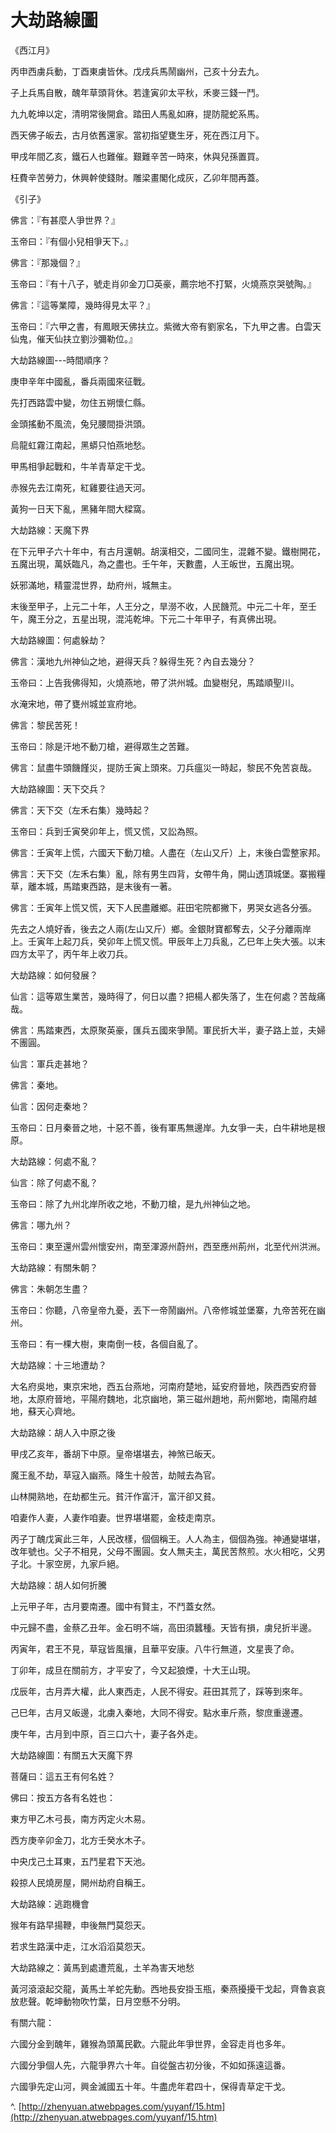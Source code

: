 # 大劫路線圖

《西江月》

丙申西虜兵動，丁酉東虜皆休。戊戌兵馬鬧幽州，己亥十分去九。

子上兵馬自散，醜年草頭背休。若逢寅卯太平秋，禾麥三錢一鬥。

九九乾坤以定，清明常後開倉。踏田人馬亂如麻，提防龍蛇系馬。

西天佛子皈去，古月依舊還家。當初指望甕生牙，死在西江月下。

甲戌年間乙亥，鐵石人也難催。艱難辛苦一時來，休與兒孫置買。

枉費辛苦勞力，休興幹使錢財。雕梁畫閣化成灰，乙卯年間再蓋。

《引子》

佛言：『有甚麼人爭世界？』

玉帝曰：『有個小兒相爭天下。』

佛言：『那幾個？』

玉帝曰：『有十八子，號走肖卯金刀□英豪，薦宗地不打緊，火燒燕京哭號陶。』

佛言：『這等業障，幾時得見太平？』

玉帝曰：『六甲之書，有鳳眼天佛扶立。紫微大帝有劉家名，下九甲之書。白雲天仙鬼，催天仙扶立劉沙彌勒位。』

大劫路線圖---時間順序？

庚申辛年中國亂，番兵兩國來征戰。

先打西路雲中變，勿住五朔懷仁縣。

金頭搖動不風流，兔兒腰間掛洪頭。

烏龍虹霧江南起，黑蟒只怕燕地愁。

甲馬相爭起戰和，牛羊青草定干戈。

赤猴先去江南死，紅雞要往過天河。

黃狗一日天下亂，黑豬年間大樑窩。

大劫路線：天魔下界

在下元甲子六十年中，有古月還朝。胡漢相交，二國同生，混雜不變。鐵樹開花，五魔出現，萬妖臨凡，為之盡也。壬午年，天數盡，人王皈世，五魔出現。

妖邪滿地，精靈混世界，劫府州，城無主。

末後至甲子，上元二十年，人王分之，旱澇不收，人民饑荒。中元二十年，至壬午，魔王分之，五星出現，混沌乾坤。下元二十年甲子，有真佛出現。

大劫路線圖：何處躲劫？

佛言：漢地九州神仙之地，避得天兵？躲得生死？內自去幾分？

玉帝曰：上告我佛得知，火燒燕地，帶了洪州城。血變樹兒，馬踏順聖川。

水淹宋地，帶了甕州城並宣府地。

佛言：黎民苦死！

玉帝曰：除是汗地不動刀槍，避得眾生之苦難。

佛言：鼠盡牛頭饑饉災，提防壬寅上頭來。刀兵瘟災一時起，黎民不免苦哀哉。

大劫路線圖：天下交兵？

佛言：天下交（左禾右集）幾時起？

玉帝曰：兵到壬寅癸卯年上，慌又慌，又訟為照。

佛言：壬寅年上慌，六國天下動刀槍。人盡在（左山又斤）上，末後白雲整家邦。

佛言：天下交（左禾右集）亂，除有男生四背，女帶牛角，開山透頂城堡。寨搬糧草，離本城，馬踏東西路，是末後有一著。

佛言：壬寅年上慌又慌，天下人民盡離鄉。莊田宅院都撇下，男哭女逃各分張。

先去之人燒好香，後去之人兩(左山又斤）鄉。金銀財寶都奪去，父子分離兩岸上。壬寅年上起刀兵，癸卯年上慌又慌。甲辰年上刀兵亂，乙巳年上失大張。以末四方太平了，丙午年上收刀兵。

大劫路線：如何發展？

仙言：這等眾生業苦，幾時得了，何日以盡？把楊人都失落了，生在何處？苦哉痛哉。

佛言：馬踏東西，太原聚英豪，匯兵五國來爭鬧。軍民折大半，妻子路上並，夫婦不團圓。

仙言：軍兵走甚地？

佛言：秦地。

仙言：因何走秦地？

玉帝曰：日月秦晉之地，十惡不善，後有軍馬無邊岸。九女爭一夫，白牛耕地是根原。

大劫路線：何處不亂？

仙言：除了何處不亂？

玉帝曰：除了九州北岸所收之地，不動刀槍，是九州神仙之地。

佛言：哪九州？

玉帝曰：東至還州雲州懷安州，南至渾源州蔚州，西至應州荊州，北至代州洪洲。

大劫路線：有關朱朝？

佛言：朱朝怎生盡？

玉帝曰：你聽，八帝皇帝九憂，丟下一帝鬧幽州。八帝修城並堡寨，九帝苦死在幽州。

玉帝曰：有一棵大樹，東南倒一枝，各個自亂了。

大劫路線：十三地遭劫？

大名府吳地，東京宋地，西五台燕地，河南府楚地，延安府晉地，陝西西安府晉地，太原府晉地，平陽府魏地，北京幽地，第三磁州趙地，荊州鄭地，南陽府越地，蘇天心齊地。

大劫路線：胡人入中原之後

甲戌乙亥年，番胡下中原。皇帝堪堪去，神煞已皈天。

魔王亂不劫，草寇入幽燕。降生十般苦，劫賊去為官。

山林開熟地，在劫都生元。貧汗作富汗，富汗卻又貧。

咱妻作人妻，人妻作咱妻。世界堪堪罷，金枝走南京。

丙子丁醜戊寅此三年，人民改樣，個個稱王。人人為主，個個為強。神通變堪堪，改年號也。父子不相見，父母不團圓。女人無夫主，萬民苦熬煎。水火相吃，父男子北。十家空房，九家戶絕。

大劫路線：胡人如何折騰

上元甲子年，古月要南遷。國中有賢主，不鬥蓋女然。

中元歸不盡，金蔡乙丑年。金石明不端，高田須蠶種。天皆有損，虜兒折半邊。

丙寅年，君王不見，草寇皆風攘，且華平安康。八牛行無道，文星喪了命。

丁卯年，成旦在關前方，才平安了，今又起狼煙，十大王山現。

戊辰年，古月弄大權，此人東西走，人民不得安。莊田其荒了，踩等到來年。

己巳年，古月又皈邊，北虜入秦地，大同不得安。點水車斤燕，黎庶重邊遷。

庚午年，古月到中原，百三口六十，妻子各外走。

大劫路線圖：有關五大天魔下界

菩薩曰：這五王有何名姓？

佛曰：按五方各有名姓也：

東方甲乙木弓長，南方丙定火木易。

西方庚辛卯金刀，北方壬癸水木子。

中央戊己土耳東，五鬥星君下天池。

殺掠人民燒房屋，開州劫府自稱王。

大劫路線：逃跑機會

猴年有路早揚鞭，申後無門莫怨天。

若求生路漢中走，江水滔滔莫怨天。

大劫路線之：黃馬到處遭荒亂，土羊為害天地愁

黃河滾滾起交龍，黃馬土羊蛇先動。西地長安掛玉瓶，秦燕擾擾干戈起，齊魯哀哀放悲聲。乾坤動物吹竹葉，日月空懸不分明。

有關六龍：

六國分金到醜年，雞猴為頭萬民歡。六龍此年爭世界，金容走肖也多年。

六國分爭個人先，六龍爭界六十年。自從盤古初分後，不如如孫遠這番。

六國爭先定山河，興金滅國五十年。牛盡虎年君四十，保得青草定干戈。

^. [http://zhenyuan.atwebpages.com/yuyanf/15.htm](http://zhenyuan.atwebpages.com/yuyanf/15.htm)
